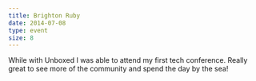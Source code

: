 ```yaml
---
title: Brighton Ruby
date: 2014-07-08
type: event
size: 8
---
```

While with Unboxed I was able to attend my first tech conference. Really great to see more of the community and spend the day by the sea!
